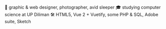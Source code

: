 👋 graphic & web designer, photographer, avid sleeper
🎓 studying computer science at UP Diliman
🛠 HTML5, Vue 2 + Vuetify, some PHP & SQL, Adobe suite, Sketch